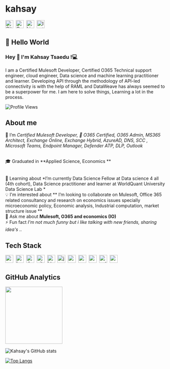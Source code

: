 # kahsay
<a href="https://www.github.com/KTsaedu" target="_blank"><img src="https://img.shields.io/badge/GitHub-100000?style=flat&logo=github&logoColor=white" alt="GitHub Badge" height="25"></a>&nbsp;
<a href="mailto:kascholl25@gmail.com@gmail.com" target="_blank"><img src="https://img.shields.io/badge/Gmail-D14836?style=flat&logo=gmail&logoColor=white" alt="Gmail Badge" height="25"></a>&nbsp;
<a href="https://www.linkedin.com/in/www.linkedin.com/in/kas-tsa" target="_blank"><img src="https://img.shields.io/badge/LinkedIn-0077B5?style=flat&logo=linkedin&logoColor=white" alt="LinkedIn Badge" height="25"></a>&nbsp;
<a href="https://www.instagram.com/Chollk3" target="_blank"><img src="https://img.shields.io/badge/Instagram-E4405F?style=flat&logo=instagram&logoColor=white" alt="Instagram Badge" height="25"></a>&nbsp;

## 👋 Hello World
### Hey 👋 I'm Kahsay Tsaedu !💻

I am a Certified Mulesoft Developer, Certified O365 Technical support engineer, cloud engineer, Data science and machine learning practitioner and learner. 
Developing API through the methodology of API-led connectivity is with the help of RAML and DataWeave has always seemed to be a superpower for me. I am here to solve things, Learning a lot in the process.

![Profile Views](https://komarev.com/ghpvc/?username=KTsaedu&theme=default&color=blue&style=flat&label=Profile+Views)


## About me
🔭&nbsp;I’m  *Certified Mulesoft Developer, 🌱 O365 Certified, O365 Admin, MS365 Architect, Exchange Online, Exchange Hybrid, AzureAD, DNS, SCC , Microsoft Teams, Endpoint Manager, Defender ATP, DLP, Outlook*

<br/>🎓&nbsp;Graduated in **Applied Science, Economics **

<br/>🌱&nbsp;Learning about *I’m currently Data Science Fellow at Data science  4 all (4th cohort), Data Science practitioner and learner at WorldQuant University Data Science Lab *
<br/>💡&nbsp;I'm interested about ** I’m looking to collaborate on  Mulesoft, Office 365 related  consultancy and research on economics issues specially microeconomic policy, Economic analysis, Industrial computation, market structure issue **
<br/>💬&nbsp;Ask me about **Mulesoft, O365 and economics (IO)**
<br/>⚡&nbsp;Fun fact *I'm not much funny but i like talking with new  friends, sharing idea's ..*

## Tech Stack
<img src="https://img.shields.io/badge/Apache-05122A?style=flat&logo=apache" alt="apache Badge" height="25">&nbsp;
<img src="https://img.shields.io/badge/Bash-05122A?style=flat&logo=gnu-bash" alt="bash Badge" height="25">&nbsp;
<img src="https://img.shields.io/badge/Docker-05122A?style=flat&logo=docker" alt="docker Badge" height="25">&nbsp;
<img src="https://img.shields.io/badge/Git-05122A?style=flat&logo=git" alt="git Badge" height="25">&nbsp;
<img src="https://img.shields.io/badge/Html5-05122A?style=flat&logo=html5" alt="html5 Badge" height="25">&nbsp;
<img src="https://img.shields.io/badge/Java-05122A?style=flat&logo=java" alt="java Badge" height="25">&nbsp;
<img src="https://img.shields.io/badge/Matlab-05122A?style=flat&logo=matlab" alt="matlab Badge" height="25">&nbsp;
<img src="https://img.shields.io/badge/Oracle-05122A?style=flat&logo=oracle" alt="oracle Badge" height="25">&nbsp;
<img src="https://img.shields.io/badge/Postgresql-05122A?style=flat&logo=postgresql" alt="postgresql Badge" height="25">&nbsp;
<img src="https://img.shields.io/badge/Python-05122A?style=flat&logo=python" alt="python Badge" height="25">&nbsp;
<img src="https://img.shields.io/badge/R-05122A?style=flat&logo=r" alt="r Badge" height="25">&nbsp;

## GitHub Analytics
<div>
<img height="180em" src="https://github-readme-streak-stats.herokuapp.com/?user=KTsaedu&theme=default"> 
</div>


![Kahsay's GitHub stats](https://github-readme-stats.vercel.app/api?username=KTsaedu&show_icons=true&theme=radical)

[![Top Langs](https://github-readme-stats.vercel.app/api/top-langs/?username=KTsaedu)](https://github.com/KTsaedu/github-readme-stats)










